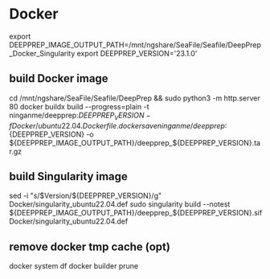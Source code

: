 # Docker
export DEEPPREP_IMAGE_OUTPUT_PATH=/mnt/ngshare/SeaFile/Seafile/DeepPrep_Docker_Singularity
export DEEPPREP_VERSION='23.1.0'

## build Docker image
cd /mnt/ngshare/SeaFile/Seafile/DeepPrep && sudo python3 -m http.server 80
docker buildx build --progress=plain -t ninganme/deepprep:${DEEPPREP_VERSION} -f Docker/ubuntu22.04.Dockerfile .
docker save ninganme/deepprep:${DEEPPREP_VERSION} -o ${DEEPPREP_IMAGE_OUTPUT_PATH}/deepprep_${DEEPPREP_VERSION}.tar.gz

## build Singularity image
sed -i "s/\$Version/${DEEPPREP_VERSION}/g" Docker/singularity_ubuntu22.04.def
sudo singularity build --notest ${DEEPPREP_IMAGE_OUTPUT_PATH}/deepprep_${DEEPPREP_VERSION}.sif Docker/singularity_ubuntu22.04.def

## remove docker tmp cache (opt)
docker system df
docker builder prune
